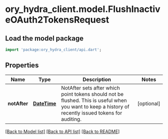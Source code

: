 # ory_hydra_client.model.FlushInactiveOAuth2TokensRequest

## Load the model package

```dart
import 'package:ory_hydra_client/api.dart';
```

## Properties

| Name         | Type                        | Description                                                                                                                                          | Notes      |
| ------------ | --------------------------- | ---------------------------------------------------------------------------------------------------------------------------------------------------- | ---------- |
| **notAfter** | [**DateTime**](DateTime.md) | NotAfter sets after which point tokens should not be flushed. This is useful when you want to keep a history of recently issued tokens for auditing. | [optional] |

[[Back to Model list]](../README.md#documentation-for-models) [[Back to API list]](../README.md#documentation-for-api-endpoints) [[Back to README]](../README.md)
